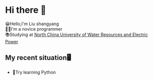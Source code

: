 # Hi there 👋  
  
😁Hello,I'm Liu shangyang  
😶‍🌫️I'm a novice programmer  
📚Studying at [North China University of Water Resources and Electric Power](https://www.ncwu.edu.cn)

## My recent situation🖥️  

- 🔖Try learning Python  

  
